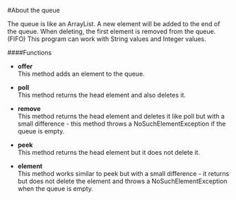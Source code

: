#About the queue

The queue is like an ArrayList. A new element will be added to the end of the queue. 
When deleting, the first element is removed from the queue. (FIFO)
This program can work with String values and Integer values.

####Functions
* **offer**
<br/>This method adds an element to the queue.

* **poll**
<br/>This method returns the head element and also deletes it.

* **remove**
<br/>This method returns the head element and deletes it like poll but with a small difference - this method throws a 
NoSuchElementException if the queue is empty.

* **peek**
<br/>This method returns the head element but it does not delete it.

* **element**
<br/>This method works similar to peek but with a small difference - it returns but does not delete the element 
and throws a NoSuchElementException when the queue is empty.